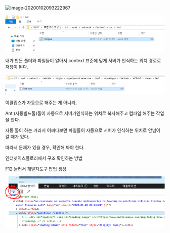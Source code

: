 ![image-20200102093222967](C:\Users\student\AppData\Roaming\Typora\typora-user-images\image-20200102093222967.png)







![image-20200102093900994](images/image-20200102093900994.png)

내가 만든 폴더와 파일들이 알아서 context 표준에 맞게 서버가 인식하는 위치 경로로 저장이 된다. 

![image-20200102093422343](images/image-20200102093422343.png)

이클립스가 자동으로 해주는 게 아니라, 

Ant (자동빌드툴)툴이 자동으로 서버가인식하는 위치로 복사해주고 컴파일 해주는 작업을 한다. 

자동 툴이 하는 거라서 어쩌다보면 파일들이 자동으로 서버가 인식하는 위치로 안넘어 갈 때가 있다. 

따라서 문제가 있을 경우, 확인해 봐야 한다. 





인터넷익스플로러에서 구조 확인하는 방법

F12 눌러서 개발자도구 팝업 생성

![image-20200102094749771](images/image-20200102094749771.png)